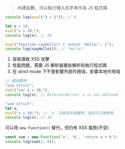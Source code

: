 > 內建函數，可以執行傳入的字串作為 JS 程式碼

```js
console.log(eval("2 + 2")); // 4
```

```js
let x = 10;
eval("x = 20;");
console.log(x); // 20
```

```js
eval("function sayHello() { return 'Hello!'; }");
console.log(sayHello()); // "Hello!"
```

1. 容易導致 XSS 攻擊
2. 性能問題，需要 JS 解析器重新解析和執行程式碼
3. 在 strict mode 下不會影響外部作用域，影響本地作用域

```js
// 錯誤範例
"use strict";
eval("var x = 10;");
console.log(x); // ReferenceError: x is not defined
```

```js
"use strict";
let x;
eval("x = 10;"); // `x` 已經在外部聲明，因此可以被修改
console.log(x); // 10
```

可以用 `new Function()` 替代，但仍有 XSS 風險(不受)

```js
const sum = new Function('a', 'b', 'return a + b');
console.log(sum(2, 6));
```
